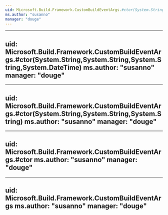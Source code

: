 ```yaml
---
uid: Microsoft.Build.Framework.CustomBuildEventArgs.#ctor(System.String,System.String,System.String,System.DateTime,System.Object[])
ms.author: "susanno"
manager: "douge"
---
```


---
uid: Microsoft.Build.Framework.CustomBuildEventArgs.#ctor(System.String,System.String,System.String,System.DateTime)
ms.author: "susanno"
manager: "douge"
---

---
uid: Microsoft.Build.Framework.CustomBuildEventArgs.#ctor(System.String,System.String,System.String)
ms.author: "susanno"
manager: "douge"
---

---
uid: Microsoft.Build.Framework.CustomBuildEventArgs.#ctor
ms.author: "susanno"
manager: "douge"
---

---
uid: Microsoft.Build.Framework.CustomBuildEventArgs
ms.author: "susanno"
manager: "douge"
---
